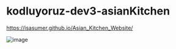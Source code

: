 # kodluyoruz-dev3-asianKitchen
https://isasumer.github.io/Asian_Kitchen_Website/

![image](https://user-images.githubusercontent.com/81411169/132106013-e0bcd945-fd3c-4cdb-b3ee-39ab78cd54e7.png)
